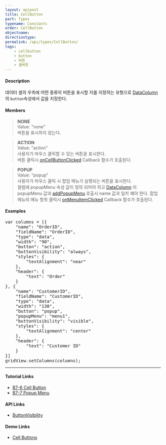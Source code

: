 ```yaml
---
layout: apipost
title: CellButton
part: Types
typename: Constants
order: CellButton
objectname: 
directiontype: 
permalink: /api/types/CellButton/
tags:
    - cellbutton
    - button
    - 버튼
    - 셀버튼
---
```


#### Description

데이터 셀의 우측에 어떤 종류의 버튼을 표시할 지를 지정하는 유형으로 [DataColumn](/api/types/DataColumn)의 `button`속성에서 값을 지정한다.

#### Members

> **NONE**  
> Value: "none"  
> 버튼을 표시하지 않는다.  

> **ACTION**  
> Value: "action"  
> 사용자가 마우스 클릭할 수 있는 버튼을 표시한다.    
> 버튼 클릭시 [onCellButtonClicked](/api/GridBase/onCellButtonClicked) Callback 함수가 호출된다.  

> **POPUP**   
> Value: "popup"  
> 사용자가 마우스 클릭 시 팝업 메뉴가 실행되는 버튼을 표시한다.     
> 컬럼에 popupMenu 속성 값이 정의 되어야 하고 [DataColumn](/api/types/DataColumn) 이 popupMenu 값과 [addPopupMenu](/api/GridBase/addPopupMenu) 호출시 name 값과 일치 해야 한다. 팝업 메뉴의 메뉴 항목 클릭시 [onMenuItemClicked](/api/GridBase/onMenuItemClicked) Callback 함수가 호출된다.    


#### Examples   

<pre class="prettyprint">
var columns = [{
    "name": "OrderID",
    "fieldName": "OrderID",
    "type": "data",
    "width": "90",
    "button": "action",
    "buttonVisibility": "always",
    "styles": {
        "textAlignment": "near"
    },
    "header": {
        "text": "Order"
    }
}, {
    "name": "CustomerID",
    "fieldName": "CustomerID",
    "type": "data",
    "width": "130",
    "button": "popup",
    "popupMenu": "menu1",
    "buttonVisibility": "visible",
    "styles": {
        "textAlignment": "center"
    },
    "header": {
        "text": "Customer ID"
    }
}]
gridView.setColumns(columns);
</pre>


---

#### Tutorial Links

* [B7-6 Cell Button](/tutorial/b7-6/)
* [B7-7 Popup Menu](/tutorial/b7-7/)

#### API Links

* [ButtonVisibility](/api/types/ButtonVisibility/)

#### Demo Links

* [Cell Buttons](http://demo.realgrid.com/Demo/CellButtons)


